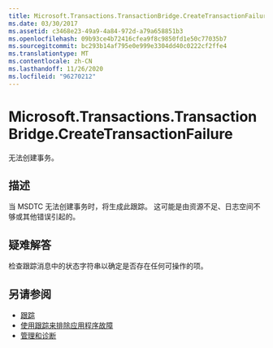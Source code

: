 ```yaml
---
title: Microsoft.Transactions.TransactionBridge.CreateTransactionFailure
ms.date: 03/30/2017
ms.assetid: c3468e23-49a9-4a84-972d-a79a658851b3
ms.openlocfilehash: 09b93ce4b72416cfea9f8c9850fd1e50c77035b7
ms.sourcegitcommit: bc293b14af795e0e999e3304dd40c0222cf2ffe4
ms.translationtype: MT
ms.contentlocale: zh-CN
ms.lasthandoff: 11/26/2020
ms.locfileid: "96270212"
---
```

# <a name="microsofttransactionstransactionbridgecreatetransactionfailure"></a>Microsoft.Transactions.TransactionBridge.CreateTransactionFailure

无法创建事务。  
  
## <a name="description"></a>描述  

 当 MSDTC 无法创建事务时，将生成此跟踪。 这可能是由资源不足、日志空间不够或其他错误引起的。  
  
## <a name="troubleshooting"></a>疑难解答  

 检查跟踪消息中的状态字符串以确定是否存在任何可操作的项。  
  
## <a name="see-also"></a>另请参阅

- [跟踪](index.md)
- [使用跟踪来排除应用程序故障](using-tracing-to-troubleshoot-your-application.md)
- [管理和诊断](../index.md)

